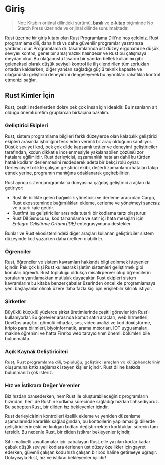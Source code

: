 # Giriş
> Not: Kitabın orijinal dilindeki sürümü, [basılı](https://nostarch.com/rust) ve [e-kitap](https://nostarch.com/) biçiminde 
> No Starch Press üzerinde ve orijinal dilinde sunulmaktadır.

Rust üzerine bir giriş kitabı olan Rust Programlama Dili'ne hoş geldiniz. Rust programlama dili, daha hızlı ve daha güvenilir programlar yazmanıza yardımcı olur. Programlama dili tasarımlarında üst düzey ergonomi ile düşük seviyeli kontrol, genel bir anlaşmazlık halindedir ve Rust bu çatışmaya meydan okur. Bu olağanüstü tasarım bir yandan bellek kullanımı gibi geleneksel olarak düşük seviyeli kontrol ile ilişkilendirilen tüm zorlukları ortadan kaldırırken, diğer yandan sağladığı güçlü teknik kapasite ve olağanüstü geliştirici deneyimini dengeleyerek bu ayrıntıları rahatlıkla kontrol etmenizi sağlar.

## Rust Kimler İçin

Rust, çeşitli nedenlerden dolayı pek çok insan için idealdir. Bu insanların ait olduğu önemli üretim gruplardan birkaçına bakalım.

### Geliştirici Ekipleri

Rust, sistem programlama bilgileri farklı düzeylerde olan kalabalık geliştirici ekipleri arasında işbirliğini tesis eden verimli bir araç olduğunu kanıtlıyor. Düşük seviyeli kod, pek çok dilde kapsamlı testler ve deneyimli geliştiriciler tarafından, kodun dikkatle incelenmesiyle yakalanabilen çözümü zor hatalara eğilimlidir. Rust derleyicisi, eşzamanlılık hataları dahil bu türden hatalı kodların derlenmesini reddederek adeta bir bekçi rolü oynar. Derleyiciyle birlikte çalışan geliştirici ekibi, değerli zamanlarını hataları takip etmek yerine, programın mantığına odaklanarak geçirebilirler.

Rust ayrıca sistem programlama dünyasına çağdaş geliştirici araçları da getiriyor:

* Rust ile birlikte gelen bağımlılık yöneticisi ve derleme aracı olan Cargo, Rust ekosisteminde bağımlılıkları ekleme, derleme ve yönetmeyi sancısız ve tutarlı hale getirir.
* Rustfmt ise geliştiriciler arasında tutarlı bir kodlama tarzı oluşturur.
* Rust Dil Sunucusu, kod tamamlama ve satır içi hata mesajları için *Entegre Geliştirme Ortamı (IDE)*  entegrasyonunu destekler.

Bunlar ve Rust ekosistemindeki diğer araçları kullanan geliştiriciler sistem düzeyinde kod yazarken daha üretken olabilirler.

### Öğrenciler

Rust, öğrenciler ve sistem kavramları hakkında bilgi edinmek isteyenler içindir. Pek çok kişi Rust kullanarak işletim sistemleri geliştirmek gibi konuları öğrendi. Rust topluluğu oldukça misafirperver olup öğrencilerin sorularını yanıtlamaktan mutluluk duyacaktır. Rust ekipleri sistem kavramlarını bu kitaba benzer çabalar üzerinden öncelikle programlamaya yeni başlayanlar olmak üzere daha fazla kişi için erişilebilir kılmak istiyor.

### Şirketler

Büyüklü küçüklü yüzlerce şirket üretimlerinde çeşitli görevler için Rust'ı kullanıyorlar. Bu görevler arasında komut satırı araçları, web hizmetleri, DevOps araçları, gömülü cihazlar, ses, video analizi ve kod dönüştürme, kripto para birimleri, biyoinformatik, arama motorları, IOT uygulamaları, makine öğrenimi ve hatta Firefox web tarayıcısının önemli bölümleri bile bulunmakta.

### Açık Kaynak Geliştiricileri

Rust, Rust programlama dili, topluluğu, geliştirici araçları ve kütüphanelerinin oluşumuna katkı sağlamak isteyen kişiler içindir. Rust diline katkıda bulunmanızı çok isteriz.

### Hız ve İstikrara Değer Verenler

Biz hızdan bahsederken, hem Rust ile oluşturabileceğiniz programların hızından, hem de Rust'ın kodlama sürecinde sağladığı hızdan bahsediyoruz. Bu sebepten Rust, bir dilden hız bekleyenler içindir.

Rust derleyicisinin kontrolleri özellik ekleme ve yeniden düzenleme aşamalarında kararlılık sağladığından, bu kontrollerin yapılamadığı dillerde geliştiricilerin eski ve kırılgan kodları değiştirmekten korktukları sürecin tam tersidir. Bu nedenle Rust, bir dilden istikrar bekleyenler içindir,

Sıfır maliyetli soyutlamalar için çabalayan Rust, elle yazılan kodlar kadar çabuk düşük seviyeli kodlara derlenen üst düzey özellikler için gayret ederken, güvenli çalışan kodu hızlı çalışan bir kod haline getirmeye uğraşır. Dolayısıyla Rust, hız ve istikrar bekleyenler içindir!

<!-- Çeviride kaldığım yer -->

